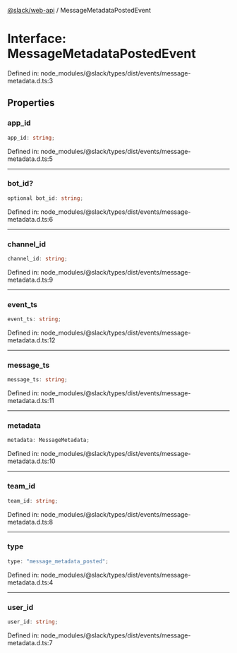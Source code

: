 [@slack/web-api](../index.md) / MessageMetadataPostedEvent

# Interface: MessageMetadataPostedEvent

Defined in: node\_modules/@slack/types/dist/events/message-metadata.d.ts:3

## Properties

### app\_id

```ts
app_id: string;
```

Defined in: node\_modules/@slack/types/dist/events/message-metadata.d.ts:5

***

### bot\_id?

```ts
optional bot_id: string;
```

Defined in: node\_modules/@slack/types/dist/events/message-metadata.d.ts:6

***

### channel\_id

```ts
channel_id: string;
```

Defined in: node\_modules/@slack/types/dist/events/message-metadata.d.ts:9

***

### event\_ts

```ts
event_ts: string;
```

Defined in: node\_modules/@slack/types/dist/events/message-metadata.d.ts:12

***

### message\_ts

```ts
message_ts: string;
```

Defined in: node\_modules/@slack/types/dist/events/message-metadata.d.ts:11

***

### metadata

```ts
metadata: MessageMetadata;
```

Defined in: node\_modules/@slack/types/dist/events/message-metadata.d.ts:10

***

### team\_id

```ts
team_id: string;
```

Defined in: node\_modules/@slack/types/dist/events/message-metadata.d.ts:8

***

### type

```ts
type: "message_metadata_posted";
```

Defined in: node\_modules/@slack/types/dist/events/message-metadata.d.ts:4

***

### user\_id

```ts
user_id: string;
```

Defined in: node\_modules/@slack/types/dist/events/message-metadata.d.ts:7
